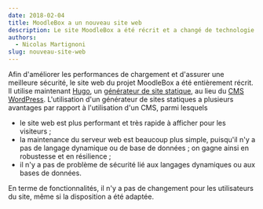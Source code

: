 ```yaml
---
date: 2018-02-04
title: MoodleBox a un nouveau site web
description: Le site MoodleBox a été récrit et a changé de technologie pour une meilleure performance et une sécurité accrue.
authors:
  - Nicolas Martignoni
slug: nouveau-site-web
---
```


Afin d'améliorer les performances de chargement et d'assurer une meilleure sécurité, le site web du projet MoodleBox a été entièrement récrit. Il utilise maintenant [Hugo][3], un [générateur de site statique][1], au lieu du [CMS WordPress][2]. L'utilisation d'un générateur de sites statiques a plusieurs avantages par rapport à l'utilisation d'un CMS, parmi lesquels

- le site web est plus performant et très rapide à afficher pour les visiteurs ;
- la maintenance du serveur web est beaucoup plus simple, puisqu'il n'y a pas de langage dynamique ou de base de données ; on gagne ainsi en robustesse et en résilience ;
- il n'y a pas de problème de sécurité lié aux langages dynamiques ou aux bases de données.

En terme de fonctionnalités, il n'y a pas de changement pour les utilisateurs du site, même si la disposition a été  adaptée.

 [1]: https://davidwalsh.name/introduction-static-site-generators
 [2]: https://wordpress.org
 [3]: https://gohugo.io
